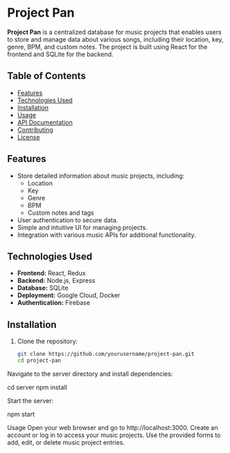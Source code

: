 # Project Pan

**Project Pan** is a centralized database for music projects that enables users to store and manage data about various songs, including their location, key, genre, BPM, and custom notes. The project is built using React for the frontend and SQLite for the backend.

## Table of Contents
- [Features](#features)
- [Technologies Used](#technologies-used)
- [Installation](#installation)
- [Usage](#usage)
- [API Documentation](#api-documentation)
- [Contributing](#contributing)
- [License](#license)

## Features
- Store detailed information about music projects, including:
  - Location
  - Key
  - Genre
  - BPM
  - Custom notes and tags
- User authentication to secure data.
- Simple and intuitive UI for managing projects.
- Integration with various music APIs for additional functionality.

## Technologies Used
- **Frontend:** React, Redux
- **Backend:** Node.js, Express
- **Database:** SQLite
- **Deployment:** Google Cloud, Docker
- **Authentication:** Firebase

## Installation
1. Clone the repository:
   ```bash
   git clone https://github.com/yourusername/project-pan.git
   cd project-pan
Navigate to the server directory and install dependencies:

cd server
npm install

Start the server:

npm start

Usage
Open your web browser and go to http://localhost:3000.
Create an account or log in to access your music projects.
Use the provided forms to add, edit, or delete music project entries.
